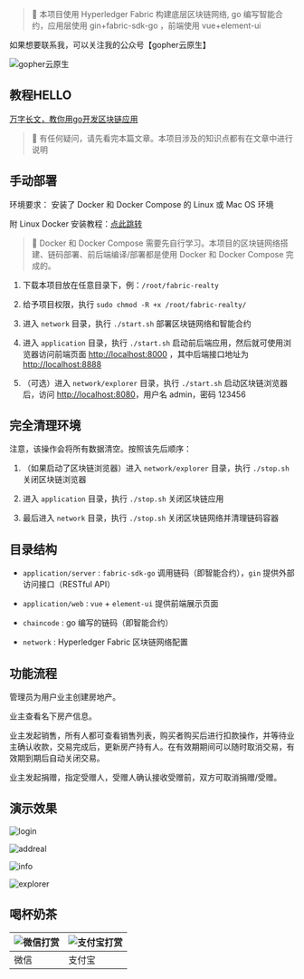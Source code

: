 > 🚀 本项目使用 Hyperledger Fabric 构建底层区块链网络, go 编写智能合约，应用层使用 gin+fabric-sdk-go ，前端使用
> vue+element-ui

如果想要联系我，可以关注我的公众号【gopher云原生】

![gopher云原生](https://user-images.githubusercontent.com/55381228/221747734-13783ce6-1969-4c10-acd6-833f5046aa85.png)

## 教程HELLO

[万字长文，教你用go开发区块链应用](https://mp.weixin.qq.com/s/yDmGwfRjXxDJfgv1d0p3Ig)

> 🤔 有任何疑问，请先看完本篇文章。本项目涉及的知识点都有在文章中进行说明

## 手动部署

环境要求： 安装了 Docker 和 Docker Compose 的 Linux 或 Mac OS 环境

附 Linux Docker 安装教程：[点此跳转](Install.md)

> 🤔 Docker 和 Docker Compose 需要先自行学习。本项目的区块链网络搭建、链码部署、前后端编译/部署都是使用 Docker 和 Docker
> Compose 完成的。

1. 下载本项目放在任意目录下，例：`/root/fabric-realty`

2. 给予项目权限，执行 `sudo chmod -R +x /root/fabric-realty/`

3. 进入 `network` 目录，执行 `./start.sh` 部署区块链网络和智能合约

4. 进入 `application` 目录，执行 `./start.sh`
   启动前后端应用，然后就可使用浏览器访问前端页面 [http://localhost:8000](http://localhost:8000)
   ，其中后端接口地址为 [http://localhost:8888](http://localhost:8888)

5. （可选）进入 `network/explorer` 目录，执行 `./start.sh`
   启动区块链浏览器后，访问 [http://localhost:8080](http://localhost:8080)，用户名 admin，密码
   123456

## 完全清理环境

注意，该操作会将所有数据清空。按照该先后顺序：

1. （如果启动了区块链浏览器）进入 `network/explorer` 目录，执行 `./stop.sh` 关闭区块链浏览器

2. 进入 `application` 目录，执行 `./stop.sh` 关闭区块链应用

3. 最后进入 `network` 目录，执行 `./stop.sh` 关闭区块链网络并清理链码容器

## 目录结构

- `application/server` : `fabric-sdk-go` 调用链码（即智能合约），`gin` 提供外部访问接口（RESTful API）


- `application/web` : `vue` + `element-ui` 提供前端展示页面


- `chaincode` : go 编写的链码（即智能合约）


- `network` : Hyperledger Fabric 区块链网络配置

## 功能流程

管理员为用户业主创建房地产。

业主查看名下房产信息。

业主发起销售，所有人都可查看销售列表，购买者购买后进行扣款操作，并等待业主确认收款，交易完成后，更新房产持有人。在有效期期间可以随时取消交易，有效期到期后自动关闭交易。

业主发起捐赠，指定受赠人，受赠人确认接收受赠前，双方可取消捐赠/受赠。

## 演示效果

![login](https://user-images.githubusercontent.com/55381228/159389012-4d3d8617-2bd8-4d9c-bacf-452f97cc9bbc.png)

![addreal](https://user-images.githubusercontent.com/55381228/159389026-9ca119bd-fd5f-4b89-b003-a09907ce0cdf.png)

![info](https://user-images.githubusercontent.com/55381228/159389035-b84f2de1-18f9-48a7-93f5-db9dd20a5a4c.png)

![explorer](https://user-images.githubusercontent.com/55381228/159389002-0dbe329a-09aa-4aaf-aba8-4a98e4fdcc39.png)

## 喝杯奶茶

|  ![微信打赏](https://user-images.githubusercontent.com/55381228/155450359-0ce92911-fd3f-4d6b-9878-e40a17b34652.jpg)   | ![支付宝打赏](https://user-images.githubusercontent.com/55381228/155450383-509d0475-5497-4983-8583-137946b4d78e.jpg)  |
|  ----  | ----  |
| 微信  | 支付宝 |
